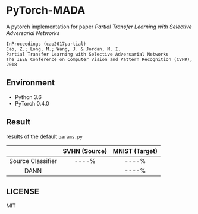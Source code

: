 # PyTorch-MADA

A pytorch implementation for paper *Partial Transfer Learning with Selective Adversarial Networks*

    InProceedings (cao2017partial)
    Cao, Z.; Long, M.; Wang, J. & Jordan, M. I.
    Partial Transfer Learning with Selective Adversarial Networks
    The IEEE Conference on Computer Vision and Pattern Recognition (CVPR), 2018

## Environment

- Python 3.6
- PyTorch 0.4.0

## Result

results of the default `params.py`

|                                    | SVHN (Source)  | MNIST (Target)|
| :--------------------------------: | :------------: | :-----------: |
| Source Classifier                  |   ----%   |  ----%   |
| DANN                               |                |  ----%   |

## LICENSE

MIT